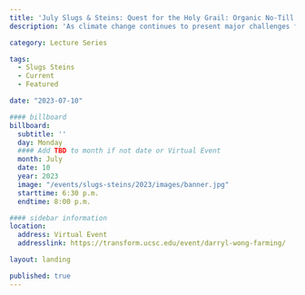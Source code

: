 ```yaml
---
title: 'July Slugs & Steins: Quest for the Holy Grail: Organic No-Till Farming'
description: 'As climate change continues to present major challenges for agriculture in the coming decades, there is more need than ever for novel agricultural solutions that address key social, environmental, and economic issues. '

category: Lecture Series

tags:
  - Slugs Steins
  - Current
  - Featured

date: "2023-07-10"

#### billboard
billboard:
  subtitle: ''
  day: Monday
  #### Add TBD to month if not date or Virtual Event
  month: July
  date: 10
  year: 2023
  image: "/events/slugs-steins/2023/images/banner.jpg"
  starttime: 6:30 p.m.
  endtime: 8:00 p.m.

#### sidebar information
location:
  address: Virtual Event
  addresslink: https://transform.ucsc.edu/event/darryl-wong-farming/

layout: landing

published: true
---
```




